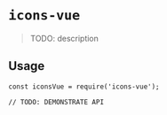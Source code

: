 # `icons-vue`

> TODO: description

## Usage

```
const iconsVue = require('icons-vue');

// TODO: DEMONSTRATE API
```
